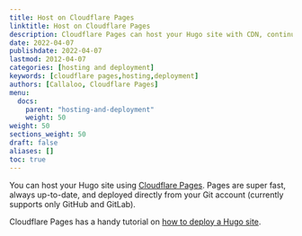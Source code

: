 ```yaml
---
title: Host on Cloudflare Pages
linktitle: Host on Cloudflare Pages
description: Cloudflare Pages can host your Hugo site with CDN, continuous deployment, 1-click HTTPS, an admin GUI, and its own environment variables.
date: 2022-04-07
publishdate: 2022-04-07
lastmod: 2012-04-07
categories: [hosting and deployment]
keywords: [cloudflare pages,hosting,deployment]
authors: [Callaloo, Cloudflare Pages]
menu:
  docs:
    parent: "hosting-and-deployment"
    weight: 50
weight: 50
sections_weight: 50
draft: false
aliases: []
toc: true
---
```

You can host your Hugo site using [Cloudflare Pages](https://developers.cloudflare.com/pages/). Pages are super fast, always up-to-date, and deployed directly from your Git account (currently supports only GitHub and GitLab).

Cloudflare Pages has a handy tutorial on [how to deploy a Hugo site](https://developers.cloudflare.com/pages/framework-guides/deploy-a-hugo-site/).
